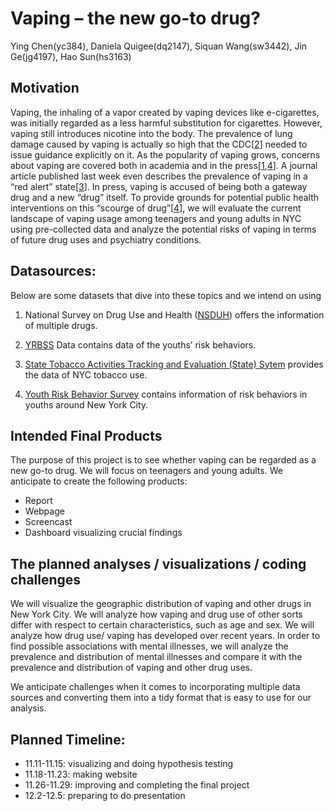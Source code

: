 Vaping – the new go-to drug?
================
Ying Chen(yc384), Daniela Quigee(dq2147), Siquan Wang(sw3442), Jin
Ge(jg4197), Hao Sun(hs3163)

## Motivation

Vaping, the inhaling of a vapor created by vaping devices like
e-cigarettes, was initially regarded as a less harmful substitution for
cigarettes. However, vaping still introduces nicotine into the body. The
prevalence of lung damage caused by vaping is actually so high that the
CDC\[[2](https://www.sciencedirect.com/science/article/pii/S2213260019304096?via=ihub)\]
needed to issue guidance explicitly on it. As the popularity of vaping
grows, concerns about vaping are covered both in academia and in the
press\[[1](https://health.usnews.com/health-care/for-better/articles/2018-06-13/how-teenage-vaping-puts-structure-in-place-for-heroin-and-cocaine-addiction),[4](https://www.cnn.com/2015/09/04/us/vaping-abuse/index.html)\].
A journal article published last week even describes the prevalence of
vaping in a “red alert”
state\[[3](https://link.springer.com/article/10.1057/s41271-019-00193-2)\].
In press, vaping is accused of being both a gateway drug and a new
“drug” itself. To provide grounds for potential public health
interventions on this “scourge of
drug”\[[4](https://www.cnn.com/2015/09/04/us/vaping-abuse/index.html)\],
we will evaluate the current landscape of vaping usage among teenagers
and young adults in NYC using pre-collected data and analyze the
potential risks of vaping in terms of future drug uses and psychiatry
conditions.

## Datasources:

Below are some datasets that dive into these topics and we intend on
using

1.  National Survey on Drug Use and Health
    ([NSDUH](https://www.samhsa.gov/data/all-reports?f%5B%5D=field_report_and_document_type:6461&f%5B%5D=field_samhsa_survey:6511&f%5B%5D%5B%5D=field_report_and_document_type:6461&f%5B%5D%5B%5D=field_samhsa_survey:6511&order=desc&sort=field_date_printed_on_report&items_per_page=15&page=0))
    offers the information of multiple drugs.

2.  [YRBSS](https://www.cdc.gov/healthyyouth/data/yrbs/data.htm) Data
    contains data of the youths’ risk behaviors.

3.  [State Tobacco Activities Tracking and Evaluation (State)
    Sytem](https://nccd.cdc.gov/STATESystem/rdPage.aspx?rdReport=OSH_State.CustomReports&rdAgReset=True&rdShowModes=showResults&rdShowWait=true&rdPaging=Interactive&islMeasure=180EVP)
    provides the data of NYC tobacco use.

4.  [Youth Risk Behavior
    Survey](https://a816-healthpsi.nyc.gov/epiquery/YRBS/yrbsIndex.html)
    contains information of risk behaviors in youths around New York
    City.

## Intended Final Products

The purpose of this project is to see whether vaping can be regarded as
a new go-to drug. We will focus on teenagers and young adults. We
anticipate to create the following products:

  - Report
  - Webpage
  - Screencast
  - Dashboard visualizing crucial findings

## The planned analyses / visualizations / coding challenges

We will visualize the geographic distribution of vaping and other drugs
in New York City. We will analyze how vaping and drug use of other sorts
differ with respect to certain characteristics, such as age and sex. We
will analyze how drug use/ vaping has developed over recent years. In
order to find possible associations with mental illnesses, we will
analyze the prevalence and distribution of mental illnesses and compare
it with the prevalence and distribution of vaping and other drug uses.

We anticipate challenges when it comes to incorporating multiple data
sources and converting them into a tidy format that is easy to use for
our analysis.

## Planned Timeline:

  - 11.11-11.15: visualizing and doing hypothesis testing
  - 11.18-11.23: making website
  - 11.26-11.29: improving and completing the final project
  - 12.2-12.5: preparing to do presentation
